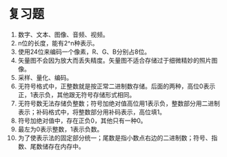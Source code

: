 # 复习题

1. 数字、文本、图像、音频、视频。
2. n位的长度，能有2^n种表示。
3. 使用24位来编码一个像素，R、G、B分别占8位。
4. 矢量图不会因为放大而丢失精度。矢量图不适合存储过于细微精妙的照片图像。
5. 采样、量化、编码。
6. 无符号格式中，正整数就是按正常二进制数存储。后面的两种，高位0表示正，1表示负，其他跟无符号存储形式相同。
7. 无符号数无法存储负整数；符号加绝对值高位用1表示负，整数部分用二进制表示；补码格式中，将整数部分用补码表示，高位填1。
8. 符号加绝对值中，存在正负0，其他只有一种0。
9. 最左为0表示整数，1表示负数。
10. 为了使表示法的固定部分统一；尾数是指小数点右边的二进制数；符号、指数、尾数储存在内存中。